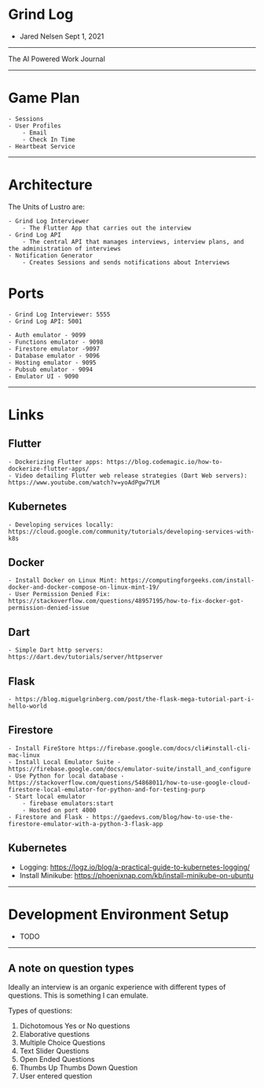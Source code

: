 # Grind Log
  - Jared Nelsen Sept 1, 2021
-------------------------------------------------------------------------------------------------------------------------------------

The AI Powered Work Journal

-------------------------------------------------------------------------------------------------------------------------------------

# Game Plan

    - Sessions
    - User Profiles
        - Email
        - Check In Time
    - Heartbeat Service

-------------------------------------------------------------------------------------------------------------------------------------

# Architecture

  The Units of Lustro are:

    - Grind Log Interviewer
        - The Flutter App that carries out the interview
    - Grind Log API
        - The central API that manages interviews, interview plans, and the administration of interviews
    - Notification Generator
        - Creates Sessions and sends notifications about Interviews

# Ports

    - Grind Log Interviewer: 5555
    - Grind Log API: 5001

    - Auth emulator - 9099
    - Functions emulator - 9098
    - Firestore emulator -9097
    - Database emulator - 9096
    - Hosting emulator - 9095
    - Pubsub emulator - 9094
    - Emulator UI - 9090

-------------------------------------------------------------------------------------------------------------------------------------

# Links

## Flutter

    - Dockerizing Flutter apps: https://blog.codemagic.io/how-to-dockerize-flutter-apps/
    - Video detailing Flutter web release strategies (Dart Web servers): https://www.youtube.com/watch?v=yoAdPgw7YLM

## Kubernetes

    - Developing services locally: https://cloud.google.com/community/tutorials/developing-services-with-k8s
    
## Docker

    - Install Docker on Linux Mint: https://computingforgeeks.com/install-docker-and-docker-compose-on-linux-mint-19/
    - User Permission Denied Fix: https://stackoverflow.com/questions/48957195/how-to-fix-docker-got-permission-denied-issue

## Dart

    - Simple Dart http servers: https://dart.dev/tutorials/server/httpserver

## Flask

    - https://blog.miguelgrinberg.com/post/the-flask-mega-tutorial-part-i-hello-world
    
## Firestore

    - Install FireStore https://firebase.google.com/docs/cli#install-cli-mac-linux
    - Install Local Emulator Suite - https://firebase.google.com/docs/emulator-suite/install_and_configure
    - Use Python for local database - https://stackoverflow.com/questions/54868011/how-to-use-google-cloud-firestore-local-emulator-for-python-and-for-testing-purp
    - Start local emulator
        - firebase emulators:start
        - Hosted on port 4000
    - Firestore and Flask - https://gaedevs.com/blog/how-to-use-the-firestore-emulator-with-a-python-3-flask-app

## Kubernetes

   - Logging: https://logz.io/blog/a-practical-guide-to-kubernetes-logging/
   - Install Minikube: https://phoenixnap.com/kb/install-minikube-on-ubuntu

-------------------------------------------------------------------------------------------------------------------------------------

# Development Environment Setup

   - TODO

-------------------------------------------------------------------------------------------------------------------------------------
## A note on question types

Ideally an interview is an organic experience with different types of questions. This is something I can emulate.

Types of questions:

1. Dichotomous Yes or No questions
2. Elaborative questions
3. Multiple Choice Questions
4. Text Slider Questions
5. Open Ended Questions
6. Thumbs Up Thumbs Down Question
7. User entered question